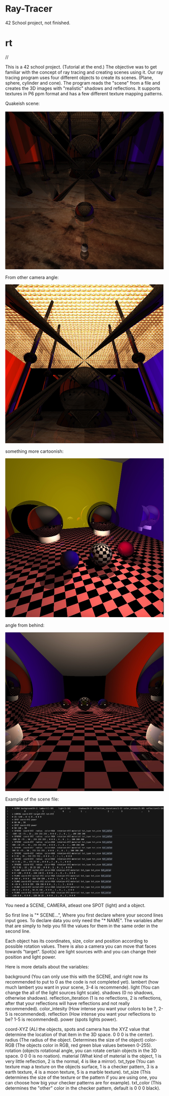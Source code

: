 # Ray-Tracer
42 School project, not finished.

# rt
//

This is a 42 school project. (Tutorial at the end.)
The objective was to get familiar with the concept of ray tracing and creating scenes using it. Our ray tracing program uses four different objects to create its scenes.
(Plane, sphere, cylinder and cone). The program reads the "scene" from a file and creates the 3D images with "realistic" shadows and reflections. It supports textures in P6 ppm format and has a few different texture mapping patterns. 


Quakeish scene:

![scene eval09 image:](https://github.com/Makenfile86/ray-tracer/blob/main/rt1.jpg?raw=true)

From other camera angle:

![scene eval09 image2:](https://github.com/Makenfile86/ray-tracer/blob/main/rt2.jpg?raw=true)

something more cartoonish: 

![scene eval09 image3:](https://github.com/Makenfile86/ray-tracer/blob/main/ballroom1.jpg?raw=true)

angle from behind:

![scene eval09 image3:](https://github.com/Makenfile86/ray-tracer/blob/main/ballroom2.jpg?raw=true)

Example of the scene file:

![scene eval09 file:](https://github.com/Makenfile86/ray-tracer/blob/main/scene_file.jpg?raw=true)

You need a SCENE, CAMERA, atleast one SPOT (light) and a object.

So first line is  "* SCENE...", Where you first declare where your second lines input goes. To declare data you only need the "* NAME". The variables after that are simply to help you fill the values for them in the same order in the second line. 

Each object has its coordinates, size, color and position according to possible rotation values. There is also a camera you can move that faces towards "target". Spot(s) are light sources with and you can change their position and light power.

Here is more details about the variables:

background (You can only use this with the SCENE, and right now its recommended to put to 0 as the code is not completed yet).
lambert (how much lambert you want in your scene, 3-4 is recommende).
light (You can change the all of the light sources light scale).
shadows (0 no shadows, otherwise shadows).
reflection_iteration (1 is no reflections, 2 is reflections, after that your reflections will have reflections and not really recommended).
color_intesity (How intense you want your colors to be ?, 2-5 is recommended).
reflection (How intense you want your reflections to be? 1-5 is recommended).
power (spots lights power).

coord-XYZ (ALl the objects, spots and camera has the XYZ value that determine the location of that item in the 3D space. 0 0 0 is the center).
radius (The radius of the object. Determines the size of the object)
color-RGB (The objects color in RGB, red green blue values between 0-255).
rotation (objects rotational angle, you can rotate certain objects in the 3D space. 0 0 0 is no roation).
material (What kind of material is the object, 1 is very little reflection, 2 is the normal, 4 is like a mirror).
txt_type (You can texture map a texture on the objects surface, 1 is a checker pattern, 3 is a earth texture, 4 is a moon texture, 5 is a marble texture).
txt_size (This determines the size of the texture or the pattern if you are using one, you can choose how big your checker patterns are for example).
txt_color (This determines the "other" color in the checker pattern, default is 0 0 0 black).






